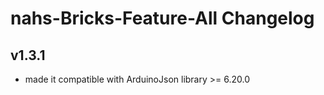 # nahs-Bricks-Feature-All Changelog

## v1.3.1

  * made it compatible with ArduinoJson library >= 6.20.0